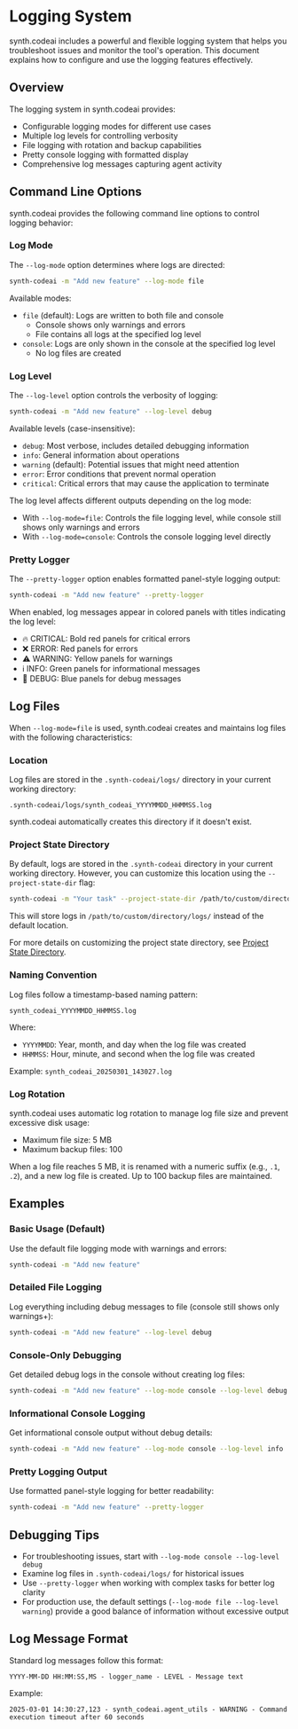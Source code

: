 # Logging System

synth.codeai includes a powerful and flexible logging system that helps you troubleshoot issues and monitor the tool's operation. This document explains how to configure and use the logging features effectively.

## Overview

The logging system in synth.codeai provides:

- Configurable logging modes for different use cases
- Multiple log levels for controlling verbosity
- File logging with rotation and backup capabilities
- Pretty console logging with formatted display
- Comprehensive log messages capturing agent activity

## Command Line Options

synth.codeai provides the following command line options to control logging behavior:

### Log Mode

The `--log-mode` option determines where logs are directed:

```bash
synth-codeai -m "Add new feature" --log-mode file
```

Available modes:

- `file` (default): Logs are written to both file and console
  - Console shows only warnings and errors
  - File contains all logs at the specified log level
- `console`: Logs are only shown in the console at the specified log level
  - No log files are created

### Log Level

The `--log-level` option controls the verbosity of logging:

```bash
synth-codeai -m "Add new feature" --log-level debug
```

Available levels (case-insensitive):

- `debug`: Most verbose, includes detailed debugging information
- `info`: General information about operations
- `warning` (default): Potential issues that might need attention
- `error`: Error conditions that prevent normal operation
- `critical`: Critical errors that may cause the application to terminate

The log level affects different outputs depending on the log mode:
- With `--log-mode=file`: Controls the file logging level, while console still shows only warnings and errors
- With `--log-mode=console`: Controls the console logging level directly

### Pretty Logger

The `--pretty-logger` option enables formatted panel-style logging output:

```bash
synth-codeai -m "Add new feature" --pretty-logger
```

When enabled, log messages appear in colored panels with titles indicating the log level:
- 🔥 CRITICAL: Bold red panels for critical errors
- ❌ ERROR: Red panels for errors
- ⚠️ WARNING: Yellow panels for warnings
- ℹ️ INFO: Green panels for informational messages
- 🐞 DEBUG: Blue panels for debug messages

## Log Files

When `--log-mode=file` is used, synth.codeai creates and maintains log files with the following characteristics:

### Location

Log files are stored in the `.synth-codeai/logs/` directory in your current working directory:

```
.synth-codeai/logs/synth_codeai_YYYYMMDD_HHMMSS.log
```

synth.codeai automatically creates this directory if it doesn't exist.

### Project State Directory

By default, logs are stored in the `.synth-codeai` directory in your current working directory. However, you can customize this location using the `--project-state-dir` flag:

```bash
synth-codeai -m "Your task" --project-state-dir /path/to/custom/directory
```

This will store logs in `/path/to/custom/directory/logs/` instead of the default location.

For more details on customizing the project state directory, see [Project State Directory](./project-state.md).

### Naming Convention

Log files follow a timestamp-based naming pattern:

```
synth_codeai_YYYYMMDD_HHMMSS.log
```

Where:
- `YYYYMMDD`: Year, month, and day when the log file was created
- `HHMMSS`: Hour, minute, and second when the log file was created

Example: `synth_codeai_20250301_143027.log`

### Log Rotation

synth.codeai uses automatic log rotation to manage log file size and prevent excessive disk usage:

- Maximum file size: 5 MB
- Maximum backup files: 100

When a log file reaches 5 MB, it is renamed with a numeric suffix (e.g., `.1`, `.2`), and a new log file is created. Up to 100 backup files are maintained.

## Examples

### Basic Usage (Default)

Use the default file logging mode with warnings and errors:

```bash
synth-codeai -m "Add new feature"
```

### Detailed File Logging

Log everything including debug messages to file (console still shows only warnings+):

```bash
synth-codeai -m "Add new feature" --log-level debug
```

### Console-Only Debugging

Get detailed debug logs in the console without creating log files:

```bash
synth-codeai -m "Add new feature" --log-mode console --log-level debug
```

### Informational Console Logging

Get informational console output without debug details:

```bash
synth-codeai -m "Add new feature" --log-mode console --log-level info
```

### Pretty Logging Output

Use formatted panel-style logging for better readability:

```bash
synth-codeai -m "Add new feature" --pretty-logger
```

## Debugging Tips

- For troubleshooting issues, start with `--log-mode console --log-level debug`
- Examine log files in `.synth-codeai/logs/` for historical issues
- Use `--pretty-logger` when working with complex tasks for better log clarity
- For production use, the default settings (`--log-mode file --log-level warning`) provide a good balance of information without excessive output

## Log Message Format

Standard log messages follow this format:

```
YYYY-MM-DD HH:MM:SS,MS - logger_name - LEVEL - Message text
```

Example:
```
2025-03-01 14:30:27,123 - synth_codeai.agent_utils - WARNING - Command execution timeout after 60 seconds
